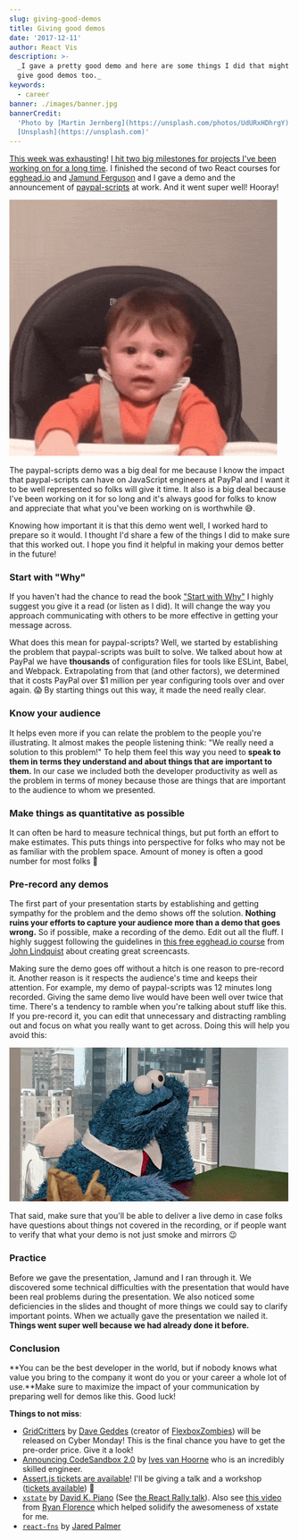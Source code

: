 ```yaml
---
slug: giving-good-demos
title: Giving good demos
date: '2017-12-11'
author: React Vis
description: >-
  _I gave a pretty good demo and here are some things I did that might help you
  give good demos too._
keywords:
  - career
banner: ./images/banner.jpg
bannerCredit:
  'Photo by [Martin Jernberg](https://unsplash.com/photos/UdURxHDhrgY) on
  [Unsplash](https://unsplash.com)'
---
```


[This week was exhausting](https://twitter.com/react-vis/status/931716752047665153)!
[I hit two big milestones for projects I've been working on for a long time](https://twitter.com/react-vis/status/931247165342707712).
I finished the second of two React courses for [egghead.io](http://egghead.io)
and [Jamund Ferguson](https://twitter.com/xjamundx) and I gave a demo and the
announcement of [paypal-scripts](/blog/tools-without-config) at work. And it
went super well! Hooray!

![Hooray!](./images/0.gif)

The paypal-scripts demo was a big deal for me because I know the impact that
paypal-scripts can have on JavaScript engineers at PayPal and I want it to be
well represented so folks will give it time. It also is a big deal because I've
been working on it for so long and it's always good for folks to know and
appreciate that what you've been working on is worthwhile 😅.

Knowing how important it is that this demo went well, I worked hard to prepare
so it would. I thought I'd share a few of the things I did to make sure that
this worked out. I hope you find it helpful in making your demos better in the
future!

### Start with "Why"

If you haven't had the chance to read the book
["Start with Why"](https://startwithwhy.com/shop/books/start-with-why) I highly
suggest you give it a read (or listen as I did). It will change the way you
approach communicating with others to be more effective in getting your message
across.

What does this mean for paypal-scripts? Well, we started by establishing the
problem that paypal-scripts was built to solve. We talked about how at PayPal we
have **thousands** of configuration files for tools like ESLint, Babel, and
Webpack. Extrapolating from that (and other factors), we determined that it
costs PayPal over \$1 million per year configuring tools over and over again. 😱
By starting things out this way, it made the need really clear.

### Know your audience

It helps even more if you can relate the problem to the people you're
illustrating. It almost makes the people listening think: "We really need a
solution to this problem!" To help them feel this way you need to **speak to
them in terms they understand and about things that are important to them.** In
our case we included both the developer productivity as well as the problem in
terms of money because those are things that are important to the audience to
whom we presented.

### Make things as quantitative as possible

It can often be hard to measure technical things, but put forth an effort to
make estimates. This puts things into perspective for folks who may not be as
familiar with the problem space. Amount of money is often a good number for most
folks 🤑

### Pre-record any demos

The first part of your presentation starts by establishing and getting sympathy
for the problem and the demo shows off the solution. **Nothing ruins your
efforts to capture your audience more than a demo that goes wrong.** So if
possible, make a recording of the demo. Edit out all the fluff. I highly suggest
following the guidelines in
[this free egghead.io course](https://egghead.io/courses/record-badass-screencasts-for-egghead-io)
from [John Lindquist](https://twitter.com/johnlindquist) about creating great
screencasts.

Making sure the demo goes off without a hitch is one reason to pre-record it.
Another reason is it respects the audience's time and keeps their attention. For
example, my demo of paypal-scripts was 12 minutes long recorded. Giving the same
demo live would have been well over twice that time. There's a tendency to
ramble when you're talking about stuff like this. If you pre-record it, you can
edit that unnecessary and distracting rambling out and focus on what you really
want to get across. Doing this will help you avoid this:

![cookie monster thinking](./images/1.gif)

That said, make sure that you'll be able to deliver a live demo in case folks
have questions about things not covered in the recording, or if people want to
verify that what your demo is not just smoke and mirrors 😉

### Practice

Before we gave the presentation, Jamund and I ran through it. We discovered some
technical difficulties with the presentation that would have been real problems
during the presentation. We also noticed some deficiencies in the slides and
thought of more things we could say to clarify important points. When we
actually gave the presentation we nailed it. **Things went super well because we
had already done it before.**

### Conclusion

**You can be the best developer in the world, but if nobody knows what value you
bring to the company it wont do you or your career a whole lot of use.**Make
sure to maximize the impact of your communication by preparing well for demos
like this. Good luck!

**Things to not miss**:

- [GridCritters](https://gridcritters.com) by
  [Dave Geddes](https://twitter.com/geddski) (creator of
  [FlexboxZombies](https://flexboxzombies.com)) will be released on Cyber
  Monday! This is the final chance you have to get the pre-order price. Give it
  a look!
- [Announcing CodeSandbox 2.0](https://medium.com/@CompuIves/announcing-codesandbox-2-0-938cff3a0fcb)
  by [Ives van Hoorne](https://twitter.com/CompuIves) who is an incredibly
  skilled engineer.
- [Assert.js tickets are available](https://www.assertjs.com)! I'll be giving a
  talk and a workshop ([tickets available](https://www.assertjs.com/training))
  🎉
- [`xstate`](https://www.npmjs.com/package/xstate) by
  [David K. Piano](https://twitter.com/DavidKPiano) (See
  [the React Rally talk](https://youtu.be/VU1NKX6Qkxc)). Also see
  [this video](https://youtu.be/MkdV2-U16tc) from
  [Ryan Florence](https://twitter.com/ryanflorence) which helped solidify the
  awesomeness of xstate for me.
- [`react-fns`](https://github.com/jaredpalmer/react-fns) by
  [Jared Palmer](https://twitter.com/jaredpalmer)
